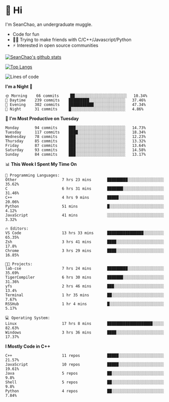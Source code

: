 # 👋 Hi
I'm SeanChao, an undergraduate muggle.

- Code for fun
- 👨‍💻 Trying to make friends with C/C++/Javascript/Python
- ⚡ Interested in open source communities

[![SeanChao's github stats](https://i-github-readme-stats.vercel.app/api?username=seanchao&show_icons=true)](https://github.com/anuraghazra/github-readme-stats)

[![Top Langs](https://i-github-readme-stats.vercel.app/api/top-langs/?username=seanchao&layout=compact)](https://github.com/anuraghazra/github-readme-stats)

<!--START_SECTION:waka-->
![Lines of code](https://img.shields.io/badge/From%20Hello%20World%20I%27ve%20Written-1.5%20million%20lines%20of%20code-blue)

**I'm a Night 🦉** 

```text
🌞 Morning    66 commits     ██░░░░░░░░░░░░░░░░░░░░░░░   10.34% 
🌆 Daytime    239 commits    █████████░░░░░░░░░░░░░░░░   37.46% 
🌃 Evening    302 commits    ███████████░░░░░░░░░░░░░░   47.34% 
🌙 Night      31 commits     █░░░░░░░░░░░░░░░░░░░░░░░░   4.86%

```
📅 **I'm Most Productive on Tuesday** 

```text
Monday       94 commits     ███░░░░░░░░░░░░░░░░░░░░░░   14.73% 
Tuesday      117 commits    ████░░░░░░░░░░░░░░░░░░░░░   18.34% 
Wednesday    78 commits     ███░░░░░░░░░░░░░░░░░░░░░░   12.23% 
Thursday     85 commits     ███░░░░░░░░░░░░░░░░░░░░░░   13.32% 
Friday       87 commits     ███░░░░░░░░░░░░░░░░░░░░░░   13.64% 
Saturday     93 commits     ███░░░░░░░░░░░░░░░░░░░░░░   14.58% 
Sunday       84 commits     ███░░░░░░░░░░░░░░░░░░░░░░   13.17%

```


📊 **This Week I Spent My Time On** 

```text
💬 Programming Languages: 
Other                    7 hrs 23 mins       █████████░░░░░░░░░░░░░░░░   35.62% 
C                        6 hrs 31 mins       ███████░░░░░░░░░░░░░░░░░░   31.46% 
C++                      4 hrs 9 mins        █████░░░░░░░░░░░░░░░░░░░░   20.06% 
Python                   51 mins             █░░░░░░░░░░░░░░░░░░░░░░░░   4.12% 
JavaScript               41 mins             ░░░░░░░░░░░░░░░░░░░░░░░░░   3.32%

🔥 Editors: 
VS Code                  13 hrs 33 mins      ████████████████░░░░░░░░░   65.35% 
Zsh                      3 hrs 41 mins       ████░░░░░░░░░░░░░░░░░░░░░   17.8% 
Chrome                   3 hrs 29 mins       ████░░░░░░░░░░░░░░░░░░░░░   16.85%

🐱‍💻 Projects: 
lab-cse                  7 hrs 24 mins       █████████░░░░░░░░░░░░░░░░   35.69% 
TigerCompiler            6 hrs 30 mins       ███████░░░░░░░░░░░░░░░░░░   31.36% 
yfs                      2 hrs 46 mins       ███░░░░░░░░░░░░░░░░░░░░░░   13.4% 
Terminal                 1 hr 35 mins        ██░░░░░░░░░░░░░░░░░░░░░░░   7.67% 
RSSHub                   1 hr 4 mins         █░░░░░░░░░░░░░░░░░░░░░░░░   5.17%

💻 Operating System: 
Linux                    17 hrs 8 mins       ████████████████████░░░░░   82.63% 
Windows                  3 hrs 36 mins       ████░░░░░░░░░░░░░░░░░░░░░   17.37%

```

**I Mostly Code in C++** 

```text
C++                      11 repos            █████░░░░░░░░░░░░░░░░░░░░   21.57% 
JavaScript               10 repos            █████░░░░░░░░░░░░░░░░░░░░   19.61% 
Java                     5 repos             ██░░░░░░░░░░░░░░░░░░░░░░░   9.8% 
Shell                    5 repos             ██░░░░░░░░░░░░░░░░░░░░░░░   9.8% 
Python                   4 repos             ██░░░░░░░░░░░░░░░░░░░░░░░   7.84%

```



<!--END_SECTION:waka-->
